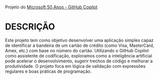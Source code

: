 Projeto do [Microsoft 50 Anos - GitHub Copilot](https://web.dio.me/track/microsoft-50-anos-github-copilot)

# **DESCRIÇÃO**
Este projeto tem como objetivo desenvolver uma aplicação simples capaz de identificar a bandeira de um cartão de crédito (como Visa, MasterCard, Amex, etc.) com base no número do cartão.
Utilizando o GitHub Copilot como assistente de codificação, exploramos como a inteligência artificial pode acelerar o desenvolvimento, sugerir trechos de código e melhorar a produtividade.
O projeto foca em lógica de validação com expressões regulares e boas práticas de programação.
